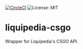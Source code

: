 [![CircleCI](https://circleci.com/gh/benyamin-noori/liquipedia-csgo/tree/master.svg?style=svg)](https://circleci.com/gh/benyamin-noori/liquipedia-csgo/tree/master)
![License: MIT](https://img.shields.io/badge/License-MIT-blue.svg)


# liquipedia-csgo
Wrapper for Liquipedia's CSGO API. 
